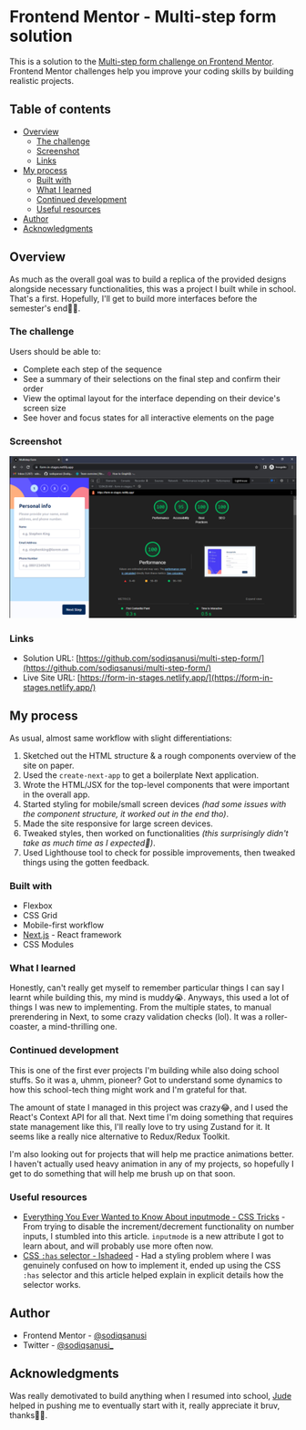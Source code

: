# Frontend Mentor - Multi-step form solution

This is a solution to the [Multi-step form challenge on Frontend Mentor](https://www.frontendmentor.io/challenges/multistep-form-YVAnSdqQBJ). Frontend Mentor challenges help you improve your coding skills by building realistic projects. 

## Table of contents

- [Overview](#overview)
  - [The challenge](#the-challenge)
  - [Screenshot](#screenshot)
  - [Links](#links)
- [My process](#my-process)
  - [Built with](#built-with)
  - [What I learned](#what-i-learned)
  - [Continued development](#continued-development)
  - [Useful resources](#useful-resources)
- [Author](#author)
- [Acknowledgments](#acknowledgments)

## Overview

As much as the overall goal was to build a replica of the provided designs alongside necessary functionalities, this was a project I built while in school. That's a first. Hopefully, I'll get to build more interfaces before the semester's end🤞🏾.

### The challenge

Users should be able to:

- Complete each step of the sequence
- See a summary of their selections on the final step and confirm their order
- View the optimal layout for the interface depending on their device's screen size
- See hover and focus states for all interactive elements on the page

### Screenshot

![](./multiStageForm.png)

### Links

- Solution URL: [https://github.com/sodiqsanusi/multi-step-form/](https://github.com/sodiqsanusi/multi-step-form/)
- Live Site URL: [https://form-in-stages.netlify.app/](https://form-in-stages.netlify.app/)

## My process

As usual, almost same workflow with slight differentiations:
1. Sketched out the HTML structure & a rough components overview of the site on paper.
2. Used the `create-next-app` to get a boilerplate Next application.
3. Wrote the HTML/JSX for the top-level components that were important in the overall app.
4. Started styling for mobile/small screen devices *(had some issues with the component structure, it worked out in the end tho)*.
5. Made the site responsive for large screen devices.
6. Tweaked styles, then worked on functionalities *(this surprisingly didn't take as much time as I expected👀)*.
7. Used Lighthouse tool to check for possible improvements, then tweaked things using the gotten feedback.

### Built with

- Flexbox
- CSS Grid
- Mobile-first workflow
- [Next.js](https://nextjs.org/) - React framework
- CSS Modules

### What I learned

Honestly, can't really get myself to remember particular things I can say I learnt while building this, my mind is muddy😭. Anyways, this used a lot of things I was new to implementing. From the multiple states, to manual prerendering in Next, to some crazy validation checks (lol). It was a roller-coaster, a mind-thrilling one.

### Continued development

This is one of the first ever projects I'm building while also doing school stuffs. So it was a, uhmm, pioneer? Got to understand some dynamics to how this school-tech thing might work and I'm grateful for that.

The amount of state I managed in this project was crazy😂, and I used the React's Context API for all that. Next time I'm doing something that requires state management like this, I'll really love to try using Zustand for it. It seems like a really nice alternative to Redux/Redux Toolkit.

I'm also looking out for projects that will help me practice animations better. I haven't actually used heavy animation in any of my projects, so hopefully I get to do something that will help me brush up on that soon. 

### Useful resources

- [Everything You Ever Wanted to Know About inputmode - CSS Tricks](https://css-tricks.com/everything-you-ever-wanted-to-know-about-inputmode/) - From trying to disable the increment/decrement functionality on number inputs, I stumbled into this article. `inputmode` is a new attribute I got to learn about, and will probably use more often now.
- [CSS `:has` selector - Ishadeed](https://ishadeed.com/article/css-has-parent-selector/) - Had a styling problem where I was genuinely confused on how to implement it, ended up using the CSS `:has` selector and this article helped explain in explicit details how the selector works.

## Author

- Frontend Mentor - [@sodiqsanusi](https://www.frontendmentor.io/profile/sodiqsanusi)
- Twitter - [@sodiqsanusi_](https://www.twitter.com/sodiqsanusi_)

## Acknowledgments

Was really demotivated to build anything when I resumed into school, [Jude](https://github.com/youngancient) helped in pushing me to eventually start with it, really appreciate it bruv, thanks👌🏾.
